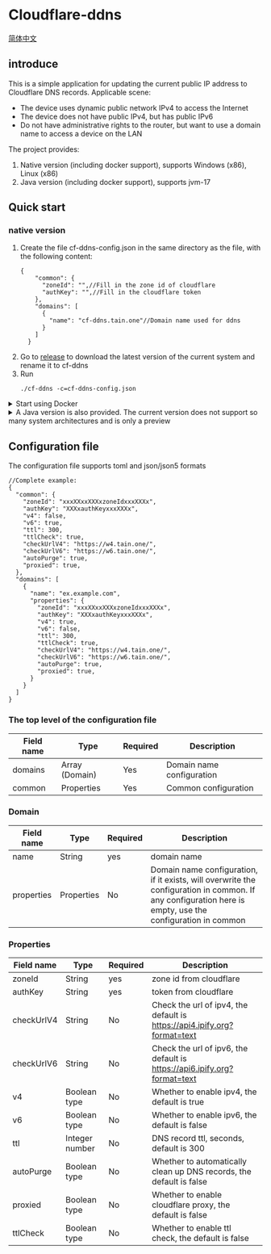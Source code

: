 # Cloudflare-ddns

[简体中文](./README.zh-CN.md)

## introduce

This is a simple application for updating the current public IP address to Cloudflare DNS records. Applicable scene:

- The device uses dynamic public network IPv4 to access the Internet
- The device does not have public IPv4, but has public IPv6
- Do not have administrative rights to the router, but want to use a domain name to access a device on the LAN

The project provides:

1. Native version (including docker support), supports Windows (x86), Linux (x86)
2. Java version (including docker support), supports jvm-17

## Quick start

### native version

1. Create the file cf-ddns-config.json in the same directory as the file, with the following content:
     ```json5
     {
         "common": {
           "zoneId": "",//Fill in the zone id of cloudflare
           "authKey": "",//Fill in the cloudflare token
         },
         "domains": [
           {
             "name": "cf-ddns.tain.one"//Domain name used for ddns
           }
         ]
       }
     ```
2. Go to [release](../../releases/latest) to download the latest version of the current system and rename it to cf-ddns
3. Run
    ```shell
    ./cf-ddns -c=cf-ddns-config.json
    ```

<details>

<summary>Start using Docker</summary>

#### native-docker version

1. Same as the first step of the native version
2. Create docker-compose.yml file
   ```yaml
   ---
   version: "3"
   services:
     cf-ddns:
       image: selcarpa/cloudflare-ddns:latest
       container_name: cf-ddns
       volumes:
         - /path/to/config.json5:/app/config.json5  # Mount the configuration file. Note that /path/to/config.json5 needs to be replaced with the actual path.
       restart: unless-stopped # Restart strategy
       command: ["-c=/app/config.json5"] # Start command
    ```
3. Start
    ```shell
     docker-compose up -d
     ```

</details>

<details>

<summary>A Java version is also provided. The current version does not support so many system architectures and is only a preview</summary>

### java version

1. Same as the first step in the native version, create cf-ddns-config.json
2. Go to [release](../../releases/latest) to download the latest jar version and rename it to cf-ddns.jar
3. Run
    ```shell
    java -jar cf-ddns.jar -c=cf-ddns-config.json
    ```

### java-docker version

1. Same as the first step of the native version
2. Create docker-compose.yml file
    ```yaml
   ---
   version: "3"
   services:
     cf-ddns:
       image: selcarpa/cloudflare-ddns-jvm:latest
       container_name: cf-ddns
       volumes:
         - /path/to/config.json5:/app/config.json5  # Mount the configuration file. Note that /path/to/config.json5 needs to be replaced with the actual path.
       restart: unless-stopped # Restart strategy
       command: ["-c=/app/config.json5"] # Start command
    ```
3. Same as the third step of native-docker version

</details>

## Configuration file

The configuration file supports toml and json/json5 formats

```json5
//Complete example:
{
  "common": {
    "zoneId": "xxxXXxxXXXxzoneIdxxxXXXx",
    "authKey": "XXXxauthKeyxxxXXXx",
    "v4": false,
    "v6": true,
    "ttl": 300,
    "ttlCheck": true,
    "checkUrlV4": "https://w4.tain.one/",
    "checkUrlV6": "https://w6.tain.one/",
    "autoPurge": true,
    "proxied": true,
  },
  "domains": [
    {
      "name": "ex.example.com",
      "properties": {
        "zoneId": "xxxXXxxXXXxzoneIdxxxXXXx",
        "authKey": "XXXxauthKeyxxxXXXx",
        "v4": true,
        "v6": false,
        "ttl": 300,
        "ttlCheck": true,
        "checkUrlV4": "https://w4.tain.one/",
        "checkUrlV6": "https://w6.tain.one/",
        "autoPurge": true,
        "proxied": true,
      }
    }
  ]
}
```

### The top level of the configuration file

| Field name | Type           | Required | Description               |
|------------|----------------|----------|---------------------------|
| domains    | Array (Domain) | Yes      | Domain name configuration |
| common     | Properties     | Yes      | Common configuration      |

### Domain

| Field name | Type       | Required | Description                                                                                                                                              |
|------------|------------|----------|----------------------------------------------------------------------------------------------------------------------------------------------------------|
| name       | String     | yes      | domain name                                                                                                                                              |
| properties | Properties | No       | Domain name configuration, if it exists, will overwrite the configuration in common. If any configuration here is empty, use the configuration in common |

### Properties

| Field name | Type           | Required | Description                                                              |
|------------|----------------|----------|--------------------------------------------------------------------------|
| zoneId     | String         | yes      | zone id from cloudflare                                                  |
| authKey    | String         | yes      | token from cloudflare                                                    |
| checkUrlV4 | String         | No       | Check the url of ipv4, the default is https://api4.ipify.org?format=text |
| checkUrlV6 | String         | No       | Check the url of ipv6, the default is https://api6.ipify.org?format=text |
| v4         | Boolean type   | No       | Whether to enable ipv4, the default is true                              |
| v6         | Boolean type   | No       | Whether to enable ipv6, the default is false                             |
| ttl        | Integer number | No       | DNS record ttl, seconds, default is 300                                  |
| autoPurge  | Boolean type   | No       | Whether to automatically clean up DNS records, the default is false      |
| proxied    | Boolean type   | No       | Whether to enable cloudflare proxy, the default is false                 |
| ttlCheck   | Boolean type   | No       | Whether to enable ttl check, the default is false                        |
